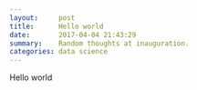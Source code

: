 ```yaml
---
layout:     post
title:      Hello world  
date:       2017-04-04 21:43:29
summary:    Random thoughts at inauguration.
categories: data science
---
```


Hello world
